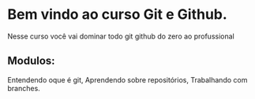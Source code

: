 # Bem vindo ao curso Git e Github.
Nesse curso você vai dominar todo git github do zero ao profussional

## Modulos:
Entendendo oque é git,
Aprendendo sobre repositórios,
Trabalhando com branches.